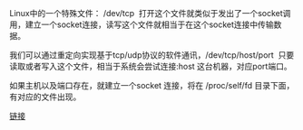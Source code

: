 Linux中的一个特殊文件： /dev/tcp  打开这个文件就类似于发出了一个socket调用，建立一个socket连接，读写这个文件就相当于在这个socket连接中传输数据。

我们可以通过重定向实现基于tcp/udp协议的软件通讯，/dev/tcp/host/port  只要读取或者写入这个文件，相当于系统会尝试连接:host 这台机器，对应port端口。

如果主机以及端口存在，就建立一个socket 连接，将在 /proc/self/fd 目录下面，有对应的文件出现。




[链接](https://www.jianshu.com/p/f10736931b93)